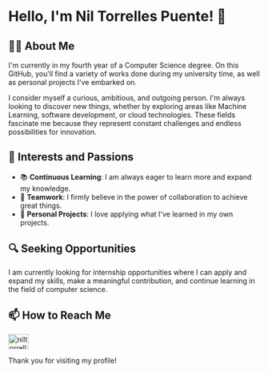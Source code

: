 # Hello, I'm Nil Torrelles Puente! 👋

## 👨‍💻 About Me

I'm currently in my fourth year of a Computer Science degree. On this GitHub, you'll find a variety of works done during my university time, as well as personal projects I've embarked on.

I consider myself a curious, ambitious, and outgoing person. I'm always looking to discover new things, whether by exploring areas like Machine Learning, software development, or cloud technologies. These fields fascinate me because they represent constant challenges and endless possibilities for innovation.

## 🌱 Interests and Passions

- 📚 **Continuous Learning**: I am always eager to learn more and expand my knowledge.
- 👥 **Teamwork**: I firmly believe in the power of collaboration to achieve great things.
- 🚀 **Personal Projects**: I love applying what I've learned in my own projects.

## 🔍 Seeking Opportunities

I am currently looking for internship opportunities where I can apply and expand my skills, make a meaningful contribution, and continue learning in the field of computer science.

## 📫 How to Reach Me

<p align="left">
 <a href="https://www.linkedin.com/in/nil-torrelles-puente-1070882b5/" target="blank"><img align="center" src="https://raw.githubusercontent.com/rahuldkjain/github-profile-readme-generator/master/src/images/icons/Social/linked-in-alt.svg" alt="niltorrellespuente" height="30" width="40" /></a>
</p>

Thank you for visiting my profile!

